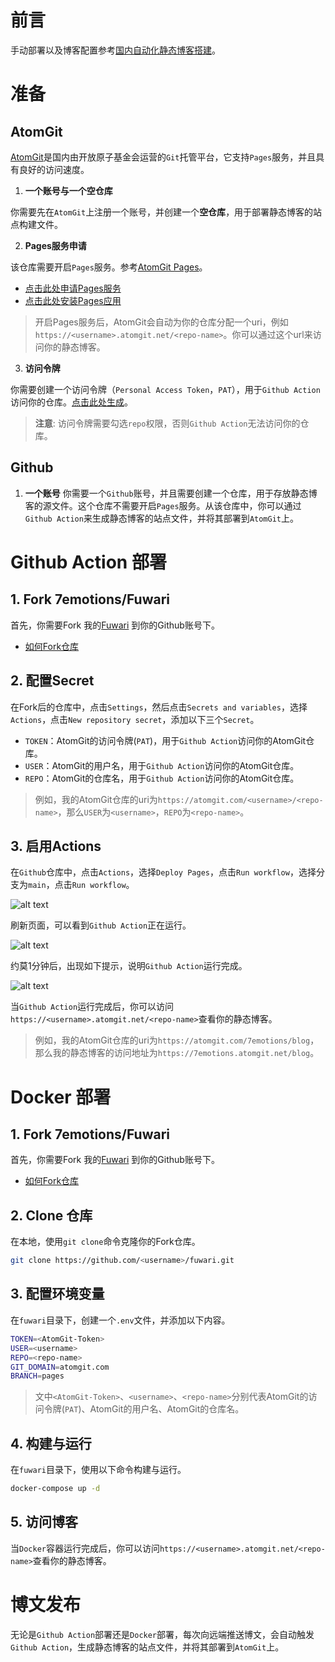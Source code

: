 
# 前言

手动部署以及博客配置参考[国内自动化静态博客搭建](src/content/posts/blog-guide.md)。


# 准备

##  AtomGit

[AtomGit](https://atomgit.com/)是国内由开放原子基金会运营的`Git`托管平台，它支持`Pages`服务，并且具有良好的访问速度。

1. **一个账号与一个空仓库**

你需要先在`AtomGit`上注册一个账号，并创建一个**空仓库**，用于部署静态博客的站点构建文件。

2. **Pages服务申请**

该仓库需要开启`Pages`服务。参考[AtomGit Pages](https://docs.atomgit.com/app/pageshelp)。

- [点击此处申请Pages服务](https://atomgit.com/atomgit_operate/feedback/issues/create?name=3.Apply_Pages&dirType=1&page=issueTemplate)
- [点击此处安装Pages应用](https://atomgit.com/marketplace/pages?ref_app_id=4005817059772432)

> 开启Pages服务后，AtomGit会自动为你的仓库分配一个uri，例如`https://<username>.atomgit.net/<repo-name>`。你可以通过这个url来访问你的静态博客。

3. **访问令牌**

你需要创建一个访问令牌（`Personal Access Token`，`PAT`），用于`Github Action`访问你的仓库。[点击此处生成](https://atomgit.com/-/profile/tokens)。

> **注意**: 访问令牌需要勾选`repo`权限，否则`Github Action`无法访问你的仓库。

## Github

1. **一个账号**
你需要一个`Github`账号，并且需要创建一个仓库，用于存放静态博客的源文件。这个仓库不需要开启`Pages`服务。从该仓库中，你可以通过`Github Action`来生成静态博客的站点文件，并将其部署到`AtomGit`上。


# Github Action 部署

## 1. Fork 7emotions/Fuwari

首先，你需要Fork 我的[Fuwari](https://github.com/7emotions/fuwari) 到你的Github账号下。

- [如何Fork仓库](https://docs.github.com/zh/get-started/quickstart/fork-a-repo)

## 2. 配置Secret
在Fork后的仓库中，点击`Settings`，然后点击`Secrets and variables`，选择`Actions`，点击`New repository secret`，添加以下三个`Secret`。

- `TOKEN`：AtomGit的访问令牌(`PAT`)，用于`Github Action`访问你的AtomGit仓库。
- `USER`：AtomGit的用户名，用于`Github Action`访问你的AtomGit仓库。
- `REPO`：AtomGit的仓库名，用于`Github Action`访问你的AtomGit仓库。

> 例如，我的AtomGit仓库的uri为`https://atomgit.com/<username>/<repo-name>`，那么`USER`为`<username>`，`REPO`为`<repo-name>`。

## 3. 启用Actions

在`Github`仓库中，点击`Actions`，选择`Deploy Pages`，点击`Run workflow`，选择分支为`main`，点击`Run workflow`。

![alt text](src/content/posts/images/onetap/1.png)

刷新页面，可以看到`Github Action`正在运行。

![alt text](src/content/posts/images/onetap/2.png)

约莫1分钟后，出现如下提示，说明`Github Action`运行完成。

![alt text](src/content/posts/images/onetap/3.png)

当`Github Action`运行完成后，你可以访问`https://<username>.atomgit.net/<repo-name>`查看你的静态博客。

> 例如，我的AtomGit仓库的uri为`https://atomgit.com/7emotions/blog`，那么我的静态博客的访问地址为`https://7emotions.atomgit.net/blog`。

# Docker 部署

## 1. Fork 7emotions/Fuwari

首先，你需要Fork 我的[Fuwari](https://github.com/7emotions/fuwari) 到你的Github账号下。

- [如何Fork仓库](https://docs.github.com/zh/get-started/quickstart/fork-a-repo)

## 2. Clone 仓库

在本地，使用`git clone`命令克隆你的Fork仓库。

```bash
git clone https://github.com/<username>/fuwari.git
```

## 3. 配置环境变量

在`fuwari`目录下，创建一个`.env`文件，并添加以下内容。

```bash
TOKEN=<AtomGit-Token>
USER=<username>
REPO=<repo-name>
GIT_DOMAIN=atomgit.com
BRANCH=pages
```

> 文中`<AtomGit-Token>`、`<username>`、`<repo-name>`分别代表AtomGit的访问令牌(`PAT`)、AtomGit的用户名、AtomGit的仓库名。


## 4. 构建与运行

在`fuwari`目录下，使用以下命令构建与运行。

```bash
docker-compose up -d
```

## 5. 访问博客

当`Docker`容器运行完成后，你可以访问`https://<username>.atomgit.net/<repo-name>`查看你的静态博客。

# 博文发布

无论是`Github Action`部署还是`Docker`部署，每次向远端推送博文，会自动触发`Github Action`，生成静态博客的站点文件，并将其部署到`AtomGit`上。
